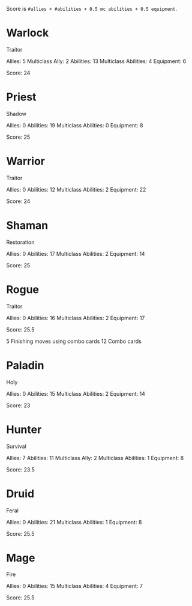 Score is `#allies + #abilities + 0.5 mc abilities + 0.5 equipment`.

# Warlock

Traitor

Allies: 5
Multiclass Ally: 2
Abilities: 13
Multiclass Abilities: 4
Equipment: 6

Score: 24


# Priest

Shadow

Allies: 0
Abilities: 19
Multiclass Abilities: 0
Equipment: 8

Score: 25


# Warrior

Traitor

Allies: 0
Abilities: 12
Multiclass Abilities: 2
Equipment: 22

Score: 24


# Shaman

Restoration

Allies: 0
Abilities: 17
Multiclass Abilities: 2
Equipment: 14

Score: 25


# Rogue

Traitor

Allies: 0
Abilities: 16
Multiclass Abilities: 2
Equipment: 17

Score: 25.5

5 Finishing moves using combo cards
12 Combo cards


# Paladin

Holy

Allies: 0
Abilities: 15
Multiclass Abilities: 2
Equipment: 14

Score: 23


# Hunter

Survival

Allies: 7
Abilities: 11
Multiclass Ally: 2
Multiclass Abilities: 1
Equipment: 8

Score: 23.5


# Druid

Feral

Allies: 0
Abilities: 21
Multiclass Abilities: 1
Equipment: 8

Score: 25.5


# Mage

Fire

Allies: 0
Abilities: 15
Multiclass Abilities: 4
Equipment: 7

Score: 25.5
